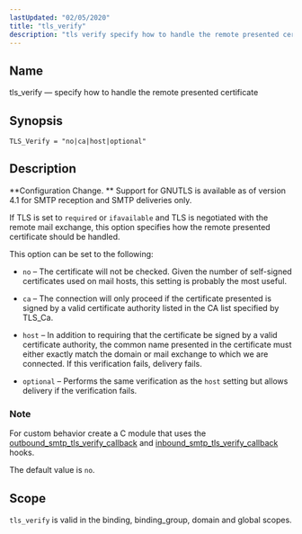 ```yaml
---
lastUpdated: "02/05/2020"
title: "tls_verify"
description: "tls verify specify how to handle the remote presented certificate TLS Verify no ca host optional Configuration Change Support for GNUTLS is available as of version 4 1 for SMTP reception and SMTP deliveries only If TLS is set to required or ifavailable and TLS is negotiated with the remote..."
---
```


<a name="config.tls_verify"></a> 
## Name

tls_verify — specify how to handle the remote presented certificate

## Synopsis

`TLS_Verify = "no|ca|host|optional"`

<a name="idp27022064"></a> 
## Description

**Configuration Change. ** Support for GNUTLS is available as of version 4.1 for SMTP reception and SMTP deliveries only.

If TLS is set to `required` or `ifavailable` and TLS is negotiated with the remote mail exchange, this option specifies how the remote presented certificate should be handled.

This option can be set to the following:

*   `no` – The certificate will not be checked. Given the number of self-signed certificates used on mail hosts, this setting is probably the most useful.

*   `ca` – The connection will only proceed if the certificate presented is signed by a valid certificate authority listed in the CA list specified by TLS_Ca.

*   `host` – In addition to requiring that the certificate be signed by a valid certificate authority, the common name presented in the certificate must either exactly match the domain or mail exchange to which we are connected. If this verification fails, delivery fails.

*   `optional` – Performs the same verification as the `host` setting but allows delivery if the verification fails.

### Note

For custom behavior create a C module that uses the [outbound_smtp_tls_verify_callback](/momentum/3/3-api/hooks-core-outbound-smtp-tls-verify-callback) and [inbound_smtp_tls_verify_callback](/momentum/3/3-api/hooks-core-inbound-smtp-tls-verify-callback) hooks.

The default value is `no`.

<a name="idp27037504"></a> 
## Scope

`tls_verify` is valid in the binding, binding_group, domain and global scopes.